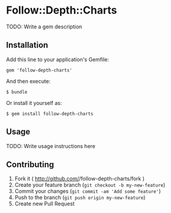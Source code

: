 # Follow::Depth::Charts

TODO: Write a gem description

## Installation

Add this line to your application's Gemfile:

    gem 'follow-depth-charts'

And then execute:

    $ bundle

Or install it yourself as:

    $ gem install follow-depth-charts

## Usage

TODO: Write usage instructions here

## Contributing

1. Fork it ( http://github.com/<my-github-username>/follow-depth-charts/fork )
2. Create your feature branch (`git checkout -b my-new-feature`)
3. Commit your changes (`git commit -am 'Add some feature'`)
4. Push to the branch (`git push origin my-new-feature`)
5. Create new Pull Request
